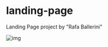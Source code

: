 # landing-page
Landing Page project by "Rafa Ballerini"

![img](https://user-images.githubusercontent.com/84017026/160954738-f0de3f96-c15f-4cc6-8c51-d66ab926140e.png)
